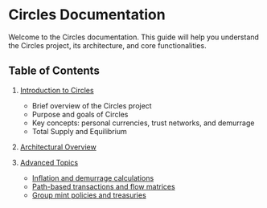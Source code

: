 # Circles Documentation

Welcome to the Circles documentation. This guide will help you understand the Circles project, its architecture, and core functionalities.

## Table of Contents

1. [Introduction to Circles](introduction.md)
    - Brief overview of the Circles project
    - Purpose and goals of Circles
    - Key concepts: personal currencies, trust networks, and demurrage
    - Total Supply and Equilibrium

2. [Architectural Overview](architecture.md)

3. [Advanced Topics](advanced-topics/index.md)
    - [Inflation and demurrage calculations](advanced-topics/inflation-demurrage.md)
    - [Path-based transactions and flow matrices](advanced-topics/path-based-transactions.md)
    - [Group mint policies and treasuries](advanced-topics/group-mint-policies.md)

   
<!-- 
2. [Architectural Overview](architecture.md)
    - High-level system architecture
    - Key components:
        - Hub contract
        - Circles contract
        - ERC1155 implementation
    - Relationship between components

3. [Core Functionality](core-functionality/index.md)
    1. [Hub Contract (Hub.sol)](core-functionality/hub-contract.md)
        - Avatar registration (humans, organizations, groups)
        - Trust system
        - Minting and issuance
        - Token transfers and path-based transactions
        - Migration from v1

    2. [Circles Contract (Circles.sol)](core-functionality/circles-contract.md)
        - Issuance mechanism
        - Demurrage implementation
        - Personal minting
        - Balance management

4. [Key Features](key-features.md)
    - Multi-token support (ERC1155)
    - Demurraged balances
    - Trust-based transfers
    - Group currencies and mint policies
    - Migration from v1 to v2

5. [Contract Interactions](contract-interactions.md)
    - Inheritance structure and responsibilities -->

<!-- 
7. [User Guides](user-guides/index.md)
    - [How to register as a human, organization, or group](user-guides/registration.md)
    - [Managing trust relationships](user-guides/trust-management.md)
    - [Minting and transferring Circles](user-guides/minting-transferring.md)
    - [Interacting with group currencies](user-guides/group-currencies.md)

8. [Developer Resources](developer-resources/index.md)
    - [Contract ABIs](developer-resources/contract-abis.md)
    - [Integration guidelines](developer-resources/integration-guidelines.md)
    - [Best practices for interacting with Circles contracts](developer-resources/best-practices.md)

9. [Glossary of Terms](glossary.md)
    - Definitions of key concepts and terminology used in Circles

10. [Appendices](appendices/index.md)
    - [Contract addresses](appendices/contract-addresses.md)
    - [Relevant external resources and links](appendices/external-resources.md) -->